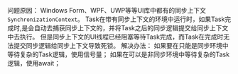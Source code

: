问题原因：
Windows Form、WPF、UWP等等UI库中都有的同步上下文`SynchronizationContext`。
Task在带有同步上下文的环境中运行时，如果Task完成时,是会自动去捕获同步上下文的，并将Task之后的同步逻辑提交给同步上下文中去执行。
但是同步上下文的UI线程已经阻塞等待Task完成，而Task在完成时无法提交同步逻辑给同步上下文导致死锁。
解决办法：
如果要在只能是同步环境中等待复杂的Task逻辑，使用信号量；
如果在可以是非同步环境中等待复杂的Task逻辑，使用await；
